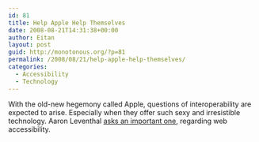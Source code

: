 ```yaml
---
id: 81
title: Help Apple Help Themselves
date: 2008-08-21T14:31:38+00:00
author: Eitan
layout: post
guid: http://monotonous.org/?p=81
permalink: /2008/08/21/help-apple-help-themselves/
categories:
  - Accessibility
  - Technology
---
```

With the old-new hegemony called Apple, questions of interoperability are expected to arise. Especially when they offer such sexy and irresistible technology. Aaron Leventhal [asks an important one](http://accessgarage.wordpress.com/2008/08/21/firefox-and-os-xs-voiceover-reading-the-magic-8-ball/ "Firefox and OS X’s VoiceOver … Reading the Magic 8 Ball"), regarding web accessibility.